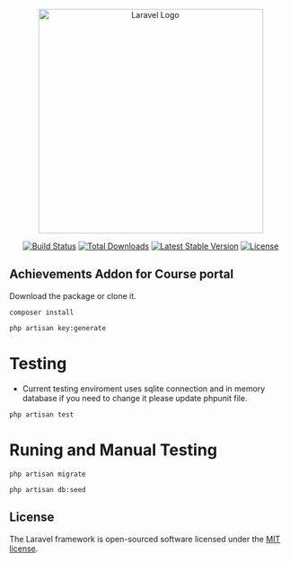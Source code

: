 <p align="center"><a href="https://laravel.com" target="_blank"><img src="https://raw.githubusercontent.com/laravel/art/master/logo-lockup/5%20SVG/2%20CMYK/1%20Full%20Color/laravel-logolockup-cmyk-red.svg" width="400" alt="Laravel Logo"></a></p>

<p align="center">
<a href="https://github.com/laravel/framework/actions"><img src="https://github.com/laravel/framework/workflows/tests/badge.svg" alt="Build Status"></a>
<a href="https://packagist.org/packages/laravel/framework"><img src="https://img.shields.io/packagist/dt/laravel/framework" alt="Total Downloads"></a>
<a href="https://packagist.org/packages/laravel/framework"><img src="https://img.shields.io/packagist/v/laravel/framework" alt="Latest Stable Version"></a>
<a href="https://packagist.org/packages/laravel/framework"><img src="https://img.shields.io/packagist/l/laravel/framework" alt="License"></a>
</p>


## Achievements Addon for Course portal

 Download the package or clone it.

```
composer install
```

```
php artisan key:generate
```

# Testing
- Current testing enviroment uses sqlite connection and in memory database if you need to change it please update phpunit file.
```
php artisan test
```

# Runing and Manual Testing

```
php artisan migrate
```
```
php artisan db:seed
```

   

## License

The Laravel framework is open-sourced software licensed under the [MIT license](https://opensource.org/licenses/MIT).
